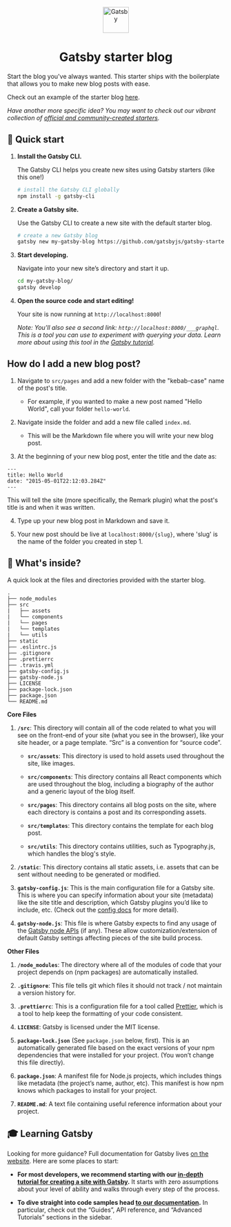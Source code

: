 <p align="center">
  <a href="https://www.gatsbyjs.org">
    <img alt="Gatsby" src="https://www.gatsbyjs.org/monogram.svg" width="60" />
  </a>
</p>
<h1 align="center">
  Gatsby starter blog
</h1>

Start the blog you've always wanted. This starter ships with the boilerplate that allows you to make new blog posts with ease.

Check out an example of the starter blog [here](https://gatsby-starter-blog-demo.netlify.com/).

_Have another more specific idea? You may want to check out our vibrant collection of [official and community-created starters](https://www.gatsbyjs.org/docs/gatsby-starters/)._

## 🚀 Quick start

1.  **Install the Gatsby CLI.**

    The Gatsby CLI helps you create new sites using Gatsby starters (like this one!)

    ```sh
    # install the Gatsby CLI globally
    npm install -g gatsby-cli
    ```

2.  **Create a Gatsby site.**

    Use the Gatsby CLI to create a new site with the default starter blog.

    ```sh
    # create a new Gatsby blog
    gatsby new my-gatsby-blog https://github.com/gatsbyjs/gatsby-starter-blog
    ```

3.  **Start developing.**

    Navigate into your new site’s directory and start it up.

    ```sh
    cd my-gatsby-blog/
    gatsby develop
    ```

4.  **Open the source code and start editing!**

    Your site is now running at `http://localhost:8000`!
    
    *Note: You'll also see a second link: `http://localhost:8000/___graphql`. This is a tool you can use to experiment with querying your data. Learn more about using this tool in the [Gatsby tutorial](https://www.gatsbyjs.org/tutorial/part-five/#introducing-graphiql).*

## How do I add a new blog post?
1. Navigate to `src/pages` and add a new folder with the "kebab-case" name of the post's title.
    
    * For example, if you wanted to make a new post named "Hello World", call your folder `hello-world`.

2. Navigate inside the folder and add a new file called `index.md`.
    
    * This will be the Markdown file where you will write your new blog post.

3. At the beginning of your new blog post, enter the title and the date as:

```
---
title: Hello World
date: "2015-05-01T22:12:03.284Z"
---
```

This will tell the site (more specifically, the Remark plugin) what the post's title is and when it was written.

4. Type up your new blog post in Markdown and save it.

5. Your new post should be live at `localhost:8000/{slug}`, where 'slug' is the name of the folder you created in step 1.

## 🧐 What's inside?

A quick look at the files and directories provided with the starter blog.

    .
    ├── node_modules
    ├── src
    |   ├── assets
    |   └── components
    |   └── pages
    |   └── templates
    |   └── utils
    ├── static
    ├── .eslintrc.js
    ├── .gitignore
    ├── .prettierrc
    ├── .travis.yml
    ├── gatsby-config.js
    ├── gatsby-node.js
    ├── LICENSE
    ├── package-lock.json
    ├── package.json
    └── README.md
  
**Core Files**

  1.  **`/src`**: This directory will contain all of the code related to what you will see on the front-end of your site (what you see in the browser), like your site header, or a page template. “Src” is a convention for “source code”.
    
        * **`src/assets`**: This directory is used to hold assets used throughout the site, like images.
        
        * **`src/components`**: This directory contains all React components which are used throughout the blog, including a biography of the author and a generic layout of the blog itself.

        * **`src/pages`**: This directory contains all blog posts on the site, where each directory is contains a post and its corresponding assets.

        * **`src/templates`**: This directory contains the template for each blog post.

        * **`src/utils`**: This directory contains utilities, such as Typography.js, which handles the blog's style.

  2.  **`/static`**: This directory contains all static assets, i.e. assets that can be sent without needing to be generated or modified.
  
  3.  **`gatsby-config.js`**: This is the main configuration file for a Gatsby site. This is where you can specify information about your site (metadata) like the site title and description, which Gatsby plugins you’d like to include, etc. (Check out the [config docs](https://www.gatsbyjs.org/docs/gatsby-config/) for more detail).
  
  4.  **`gatsby-node.js`**: This file is where Gatsby expects to find any usage of the [Gatsby node APIs](https://www.gatsbyjs.org/docs/node-apis/) (if any). These allow customization/extension of default Gatsby settings affecting pieces of the site build process.

**Other Files**
  1.  **`/node_modules`**: The directory where all of the modules of code that your project depends on (npm packages) are automatically installed.  

  2.  **`.gitignore`**: This file tells git which files it should not track / not maintain a version history for.
  
  3.  **`.prettierrc`**: This is a configuration file for a tool called [Prettier](https://prettier.io/), which is a tool to help keep the formatting of your code consistent.

  4.  **`LICENSE`**: Gatsby is licensed under the MIT license.
  
  5.  **`package-lock.json`** (See `package.json` below, first). This is an automatically generated file based on the exact versions of your npm dependencies that were installed for your project. (You won’t change this file directly).
  
  6.  **`package.json`**: A manifest file for Node.js projects, which includes things like metadata (the project’s name, author, etc). This manifest is how npm knows which packages to install for your project.

  7.  **`README.md`**: A text file containing useful reference information about your project.

## 🎓 Learning Gatsby

Looking for more guidance? Full documentation for Gatsby lives [on the website](https://www.gatsbyjs.org/). Here are some places to start:

-   **For most developers, we recommend starting with our [in-depth tutorial for creating a site with Gatsby](https://www.gatsbyjs.org/tutorial/).** It starts with zero assumptions about your level of ability and walks through every step of the process.

-   **To dive straight into code samples head [to our documentation](https://www.gatsbyjs.org/docs/).** In particular, check out the “Guides”, API reference, and “Advanced Tutorials” sections in the sidebar.
